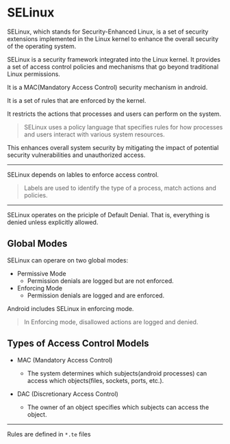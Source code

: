 # SELinux

SELinux, which stands for Security-Enhanced Linux, is a set of security extensions implemented in the Linux kernel to enhance the overall security of the operating system.

SELinux is a security framework integrated into the Linux kernel. It provides a set of access control policies and mechanisms that go beyond traditional Linux permissions.

It is a MAC(Mandatory Access Control) security mechanism in android.

It is a set of rules that are enforced by the kernel.

It restricts the actions that processes and users can perform on the system.

> SELinux uses a policy language that specifies rules for how processes and users interact with various system resources.

This enhances overall system security by mitigating the impact of potential security vulnerabilities and unauthorized access.

---

SELinux depends on lables to enforce access control.

> Labels are used to identify the type of a process, match actions and policies.

---

SELinux operates on the priciple of Default Denial. That is, everything is denied unless explicitly allowed.

## Global Modes

SELinux can operare on two global modes:

- Permissive Mode
  - Permission denials are logged but are not enforced.
- Enforcing Mode
  - Permission denials are logged and are enforced.

Android includes SELinux in enforcing mode.

> In Enforcing mode, disallowed actions are logged and denied.

## Types of Access Control Models

- MAC (Mandatory Access Control)

  - The system determines which subjects(android processes) can access which objects(files, sockets, ports, etc.).

- DAC (Discretionary Access Control)
  - The owner of an object specifies which subjects can access the object.

---

Rules are defined in `*.te` files

